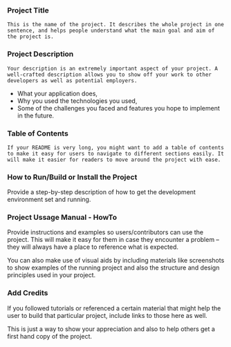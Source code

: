 

### Project Title

`This is the name of the project. It describes the whole project in one sentence, and helps people understand what the main goal and aim of the project is.`

### Project Description

`Your description is an extremely important aspect of your project. A well-crafted description allows you to show off your work to other developers as well as potential employers.`


- What your application does,
- Why you used the technologies you used,
- Some of the challenges you faced and features you hope to implement in the future.


### Table of Contents

`If your README is very long, you might want to add a table of contents to make it easy for users to navigate to different sections easily. It will make it easier for readers to move around the project with ease.`


### How to Run/Build or Install the Project

Provide a step-by-step description of how to get the development environment set and running.


### Project Ussage Manual - HowTo

Provide instructions and examples so users/contributors can use the project. This will make it easy for them in case they encounter a problem – they will always have a place to reference what is expected.

You can also make use of visual aids by including materials like screenshots to show examples of the running project and also the structure and design principles used in your project.


### Add Credits 

If you followed tutorials or referenced a certain material that might help the user to build that particular project, include links to those here as well.

This is just a way to show your appreciation and also to help others get a first hand copy of the project.

